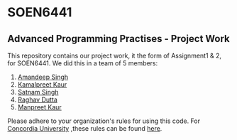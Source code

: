 # SOEN6441
## Advanced Programming Practises - Project Work

This repository contains our project work, it the form of Assignment1 & 2, for SOEN6441. 
We did this in a team of 5 members: 
1. [Amandeep Singh](https://github.com/imAmanRana)
2. [Kamalpreet Kaur](https://github.com/kamalpreetk701)
3. [Satnam Singh](https://github.com/Satnam89)
4. [Raghav Dutta](https://github.com/RaghavDutta)
5. [Manpreet Kaur](https://github.com/mkaur10) 

Please adhere to your organization's rules for using this code.
For [Concordia University](http://www.concordia.ca) ,these rules can be found [here](http://www.concordia.ca/students/academic-integrity/offences.html).


